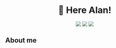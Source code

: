 <h1 align='center'>👋 Here Alan!</h1>
<p align='center'>
<a href="https://wakatime.com/@be7260bf-9a26-4606-a1bc-addac26f594e"><img src="https://wakatime.com/badge/user/be7260bf-9a26-4606-a1bc-addac26f594e.svg"/></a>
<a href="https://visitorbadge.io/status?path=alawpak%2Falawpak"><img src="https://api.visitorbadge.io/api/visitors?path=alawpak%2Falawpak&label=👻 %20 Total%20Visitors&countColor=%23263759&style=flat&labelStyle=none" /></a>
<a href="https://github.com/alawpak?tab=repositories"><img src="https://img.shields.io/github/stars/alawpak?style=flat&logo=github&label=Total%20Stars&color=teal"/></a>
</p>

## About me

<!--
**Alawpak/Alawpak** is a ✨ _special_ ✨ repository because its `README.md` (this file) appears on your GitHub profile.

Here are some ideas to get you started:

- 🔭 I’m currently working on ...
- 🌱 I’m currently learning ...
- 👯 I’m looking to collaborate on ...
- 🤔 I’m looking for help with ...
- 💬 Ask me about ...
- 📫 How to reach me: ...
- 😄 Pronouns: ...
- ⚡ Fun fact: ...
-->
